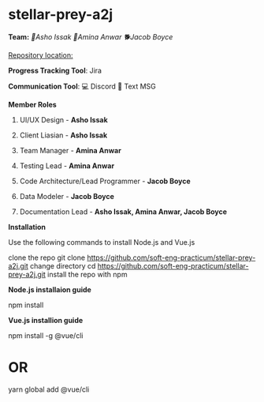 # stellar-prey-a2j

**Team:**  *🦋Asho Issak* *🌹Amina Anwar* *🐕Jacob Boyce*

[Repository location:](https://github.com/soft-eng-practicum/stellar-prey-a2j)

**Progress Tracking Tool**: Jira

**Communication Tool**: 💻 Discord 📲 Text MSG 

**Member Roles**

1. UI/UX Design - **Asho Issak**
2. Client Liasian - **Asho Issak**
	
	
1. Team Manager - **Amina Anwar**
2. Testing Lead - **Amina Anwar**


1. Code Architecture/Lead Programmer - **Jacob Boyce**
2. Data Modeler - **Jacob Boyce**
3. Documentation Lead - **Asho Issak, Amina Anwar, Jacob Boyce**


**Installation**




Use the following commands to install Node.js and Vue.js


clone the repo
git clone https://github.com/soft-eng-practicum/stellar-prey-a2j.git
change directory
cd https://github.com/soft-eng-practicum/stellar-prey-a2j.git
install the repo with npm


**Node.js installaion guide**

npm install


**Vue.js installion guide**

 npm install -g @vue/cli
# OR
yarn global add @vue/cli

